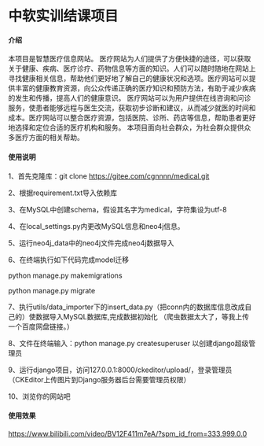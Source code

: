 # 中软实训结课项目

#### 介绍
本项目是智慧医疗信息网站。 医疗网站为人们提供了方便快捷的途径，可以获取关于健康、疾病、医疗诊疗、药物信息等方面的知识。人们可以随时随地在网站上寻找健康相关信息，帮助他们更好地了解自己的健康状况和选项。医疗网站可以提供丰富的健康教育资源，向公众传递正确的医疗知识和预防方法，有助于减少疾病的发生和传播，提高人们的健康意识。 医疗网站可以为用户提供在线咨询和问诊服务，使患者能够远程与医生交流，获取初步诊断和建议，从而减少就医的时间和成本。医疗网站可以整合医疗资源，包括医院、诊所、药店等信息，帮助患者更好地选择和定位合适的医疗机构和服务。
本项目面向社会群众，为社会群众提供众多医疗方面的相关帮助。
#### 使用说明

1、首先克隆库：git clone https://gitee.com/cgnnnn/medical.git  

2、根据requirement.txt导入依赖库

3、在MySQL中创建schema，假设其名字为medical，字符集设为utf-8

4、在local_settings.py内更改MySQL信息和neo4j信息。

5、运行neo4j_data中的neo4j文件完成neo4j数据导入

6、在终端执行如下代码完成model迁移

python manage.py makemigrations

python manage.py migrate

7、执行utils/data_importer下的insert_data.py（把conn内的数据库信息改成自己的）使数据导入MySQL数据库,完成数据初始化
（爬虫数据太大了，等我上传一个百度网盘链接。）

8、文件在终端输入：python manage.py createsuperuser 以创建django超级管理员

9、运行django项目，访问127.0.0.1:8000/ckeditor/upload/，登录管理员（CKEditor上传图片到Django服务器后台需要管理员权限）

10、浏览你的网站吧

#### 使用效果
https://www.bilibili.com/video/BV12F411m7eA/?spm_id_from=333.999.0.0
